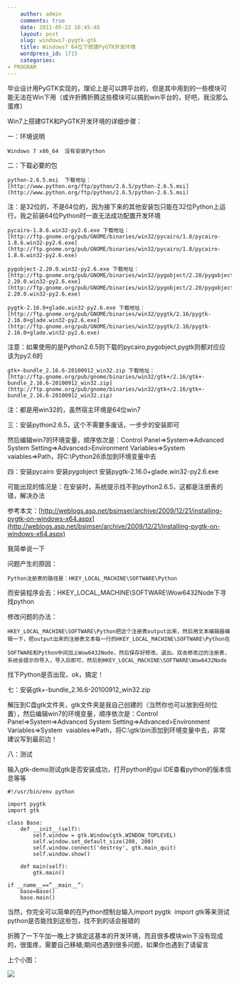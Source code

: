 ```yaml
---
    author: admin
    comments: true
    date: 2011-05-22 16:45:48
    layout: post
    slug: windows7-pygtk-gtk
    title: Windows7 64位下搭建PyGTK开发环境
    wordpress_id: 1715
    categories:
- PROGRAM
---
```


毕业设计用PyGTK实现的，理论上是可以跨平台的，但是其中用到的一些模块可能无法在Win下用（或许折腾折腾这些模块可以搞到win平台的，好吧，我没那么蛋疼）

Win7上搭建GTK和PyGTK开发环境的详细步骤：

一：环境说明

    Windows 7 x86_64  没有安装Python

二：下载必要的包

    python-2.6.5.msi  下载地址：[http://www.python.org/ftp/python/2.6.5/python-2.6.5.msi](http://www.python.org/ftp/python/2.6.5/python-2.6.5.msi)

﻿注：是32位的，不是64位的，因为接下来的其他安装包只能在32位Python上运行，我之前装64位Python时一直无法成功配置开发环境

    pycairo-1.8.6.win32-py2.6.exe 下载地址：[http://ftp.gnome.org/pub/GNOME/binaries/win32/pycairo/1.8/pycairo-1.8.6.win32-py2.6.exe](http://ftp.gnome.org/pub/GNOME/binaries/win32/pycairo/1.8/pycairo-1.8.6.win32-py2.6.exe)

    pygobject-2.20.0.win32-py2.6.exe 下载地址：[http://ftp.gnome.org/pub/GNOME/binaries/win32/pygobject/2.20/pygobject-2.20.0.win32-py2.6.exe](http://ftp.gnome.org/pub/GNOME/binaries/win32/pygobject/2.20/pygobject-2.20.0.win32-py2.6.exe)

    pygtk-2.16.0+glade.win32-py2.6.exe 下载地址：[http://ftp.gnome.org/pub/GNOME/binaries/win32/pygtk/2.16/pygtk-2.16.0+glade.win32-py2.6.exe](http://ftp.gnome.org/pub/GNOME/binaries/win32/pygtk/2.16/pygtk-2.16.0+glade.win32-py2.6.exe)

注意：如果使用的是Python2.6.5则下载的pycairo,pygobject,pygtk则都对应应该为py2.6的

    gtk+-bundle_2.16.6-20100912_win32.zip 下载地址：[http://ftp.gnome.org/pub/gnome/binaries/win32/gtk+/2.16/gtk+-bundle_2.16.6-20100912_win32.zip](http://ftp.gnome.org/pub/gnome/binaries/win32/gtk+/2.16/gtk+-bundle_2.16.6-20100912_win32.zip)

注：都是用win32的，虽然宿主环境是64位win7

三：安装python2.6.5，这个不需要多废话，一步步的安装即可

然后编辑win7的环境变量，顺序依次是：Control Panel=>System=>Advanced System Setting=>Advanced>Environment Variables=>System  vaiables=>Path，将C:\Python26添加到环境变量中去

四：安装pycairo 安装pygobject 安装pygtk-2.16.0+glade.win32-py2.6.exe

可能出现的情况是：在安装时，系统提示找不到python2.6.5，这都是注册表的错，解决办法

参考本文：[http://weblogs.asp.net/bsimser/archive/2009/12/21/installing-pygtk-on-windows-x64.aspx](http://weblogs.asp.net/bsimser/archive/2009/12/21/installing-pygtk-on-windows-x64.aspx)

我简单说一下

问题产生的原因：

    Python注册表的路径是：HKEY_LOCAL_MACHINE\SOFTWARE\Python

而安装程序会去：HKEY_LOCAL_MACHINE\SOFTWARE\Wow6432Node下寻找python

修改问题的办法：

    HKEY_LOCAL_MACHINE\SOFTWARE\Python把这个注册表output出来，然后用文本编辑器编辑一下，把output出来的注册表文本每一行的HKEY_LOCAL_MACHINE\SOFTWARE\Python在

    SOFTWARE和Python中间加上Wow6432Node，然后保存好修改，退出。双击修改过的注册表，系统会提示你导入，导入后即可，然后到HKEY_LOCAL_MACHINE\SOFTWARE\Wow6432Node

找下Python是否出现，ok，搞定！

七：安装gtk+-bundle_2.16.6-20100912_win32.zip

解压到C盘gtk文件夹，gtk文件夹是我自己创建的（当然你也可以放到任何位置），然后编辑win7的环境变量，顺序依次是：Control Panel=>System=>Advanced System Setting=>Advanced>Environment Variables=>System  vaiables=>Path，将C:\gtk\bin添加到环境变量中去，非常建议写到最前边！ 

八：测试

输入gtk-demo测试gtk是否安装成功，打开python的gui IDE查看python的版本信息等等

    #!/usr/bin/env python  

    import pygtk  
    import gtk  

    class Base:  
        def __init__(self):  
            self.window = gtk.Window(gtk.WINDOW_TOPLEVEL)  
            self.window.set_default_size(200, 200)  
            self.window.connect('destroy', gtk.main_quit)  
            self.window.show()  

        def main(self):  
            gtk.main()  

    if __name__==”__main__”:
        base=Base()  
        base.main()

当然，你完全可以简单的在Python控制台输入import pygtk  
import gtk等来测试python是否能找到这些包，找不到的话会报错的

折腾了一下午加一晚上才搞定这基本的开发环境，而且很多模块win下没有现成的，很蛋疼，需要自己移植;期间也遇到很多问题，如果你也遇到了请留言

上个小图：

![](http://ww3.sinaimg.cn/bmiddle/68785cf1tw1dhemnebz84j.jpg)

